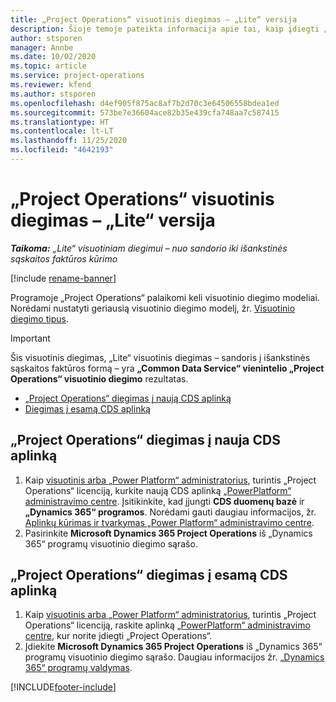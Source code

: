 ```yaml
---
title: „Project Operations“ visuotinis diegimas – „Lite“ versija
description: Šioje temoje pateikta informacija apie tai, kaip įdiegti „Project Operations Lite“ visuotinį diegimą – sandoris į išankstinės sąskaitos faktūros formą.
author: stsporen
manager: Annbe
ms.date: 10/02/2020
ms.topic: article
ms.service: project-operations
ms.reviewer: kfend
ms.author: stsporen
ms.openlocfilehash: d4ef905f875ac8af7b2d70c3e64506558bdea1ed
ms.sourcegitcommit: 573be7e36604ace82b35e439cfa748aa7c587415
ms.translationtype: HT
ms.contentlocale: lt-LT
ms.lasthandoff: 11/25/2020
ms.locfileid: "4642193"
---
```

# <a name="deploy-project-operations---lite"></a>„Project Operations“ visuotinis diegimas – „Lite“ versija

_**Taikoma:** „Lite“ visuotiniam diegimui – nuo sandorio iki išankstinės sąskaitos faktūros kūrimo_

[!include [rename-banner](~/includes/cc-data-platform-banner.md)]

Programoje „Project Operations“ palaikomi keli visuotinio diegimo modeliai. Norėdami nustatyti geriausią visuotinio diegimo modelį, žr. [Visuotinio diegimo tipus](determine-deployment-type.md).


> [!IMPORTANT]
> Šis visuotinis diegimas, „Lite“ visuotinis diegimas – sandoris į išankstinės sąskaitos faktūros formą – yra **„Common Data Service“ vienintelio „Project Operations“ visuotinio diegimo** rezultatas.

- [„Project Operations“ diegimas į naują CDS aplinką](#new)
- [Diegimas į esamą CDS aplinką](#existing)



## <a name="install-project-operations-to-a-new-cds-environment"></a><a name="new"></a>„Project Operations“ diegimas į nauja CDS aplinką

1. Kaip [visuotinis arba „Power Platform“ administratorius](https://docs.microsoft.com/power-platform/admin/global-service-administrators-can-administer-without-license), turintis „Project Operations“ licenciją, kurkite naują CDS aplinką [„PowerPlatform“ administravimo centre](https://admin.powerplatform.com). Įsitikinkite, kad įjungti **CDS duomenų bazė** ir **„Dynamics 365“ programos**. Norėdami gauti daugiau informacijos, žr. [Aplinkų kūrimas ir tvarkymas „Power Platform“ administravimo centre](https://docs.microsoft.com/power-platform/admin/create-environment#create-an-environment-in-the-power-platform-admin-center).
2. Pasirinkite **Microsoft Dynamics 365 Project Operations** iš „Dynamics 365“ programų visuotinio diegimo sąrašo.


## <a name="install-project-operations-to-an-existing-cds-environment"></a><a name="existing"></a>„Project Operations“ diegimas į esamą CDS aplinką

1. Kaip [visuotinis arba „Power Platform“ administratorius](https://docs.microsoft.com/power-platform/admin/global-service-administrators-can-administer-without-license), turintis „Project Operations“ licenciją, raskite aplinką [„PowerPlatform“ administravimo centre](https://admin.powerplatform.com), kur norite įdiegti „Project Operations“.
2. Įdiekite **Microsoft Dynamics 365 Project Operations** iš „Dynamics 365“ programų visuotinio diegimo sąrašo. Daugiau informacijos žr. [„Dynamics 365“ programų valdymas](https://docs.microsoft.com/power-platform/admin/manage-apps).




[!INCLUDE[footer-include](../includes/footer-banner.md)]